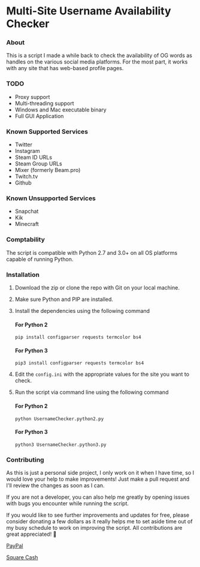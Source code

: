 # Multi-Site Username Availability Checker

### About
This is a script I made a while back to check the availability of OG words as handles on the various social media platforms. For the most part, it works with any site that has web-based profile pages.

### TODO
- Proxy support
- Multi-threading support
- Windows and Mac executable binary
- Full GUI Application

### Known Supported Services
- Twitter
- Instagram
- Steam ID URLs
- Steam Group URLs
- Mixer (formerly Beam.pro)
- Twitch.tv
- Github

### Known Unsupported Services
- Snapchat
- Kik
- Minecraft

### Comptability
The script is compatible with Python 2.7 and 3.0+ on all OS platforms capable of running Python.

### Installation

1. Download the zip or clone the repo with Git on your local machine.

2. Make sure Python and PIP are installed.

3. Install the dependencies using the following command

    #### For Python 2
    ```
    pip install configparser requests termcolor bs4
    ```

    #### For Python 3
    ```
    pip3 install configparser requests termcolor bs4
    ```

4. Edit the `config.ini` with the appropriate values for the site you want to check.

5. Run the script via command line using the following command

    #### For Python 2
    ```
    python UsernameChecker.python2.py
    ```

    #### For Python 3
    ```
    python3 UsernameChecker.python3.py
    ```


### Contributing 
As this is just a personal side project, I only work on it when I have time, so I would love your help to make improvements! Just make a pull request and I'll review the changes as soon as I can. 

If you are not a developer, you can also help me greatly by opening issues with bugs you encounter while running the script.

If you would like to see further improvements and updates for free, please consider donating a few dollars as it really helps me to set aside time out of my busy schedule to work on improving the script. All contributions are great appreciated! 🙂

[PayPal](https://paypal.me/croc)

[Square Cash](https://cash.me/$croc)



